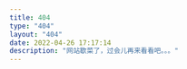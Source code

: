 ```yaml
---
title: 404
type: "404"
layout: "404"
date: 2022-04-26 17:17:14
description: "网站歇菜了，过会儿再来看看吧。。。"
---
```

